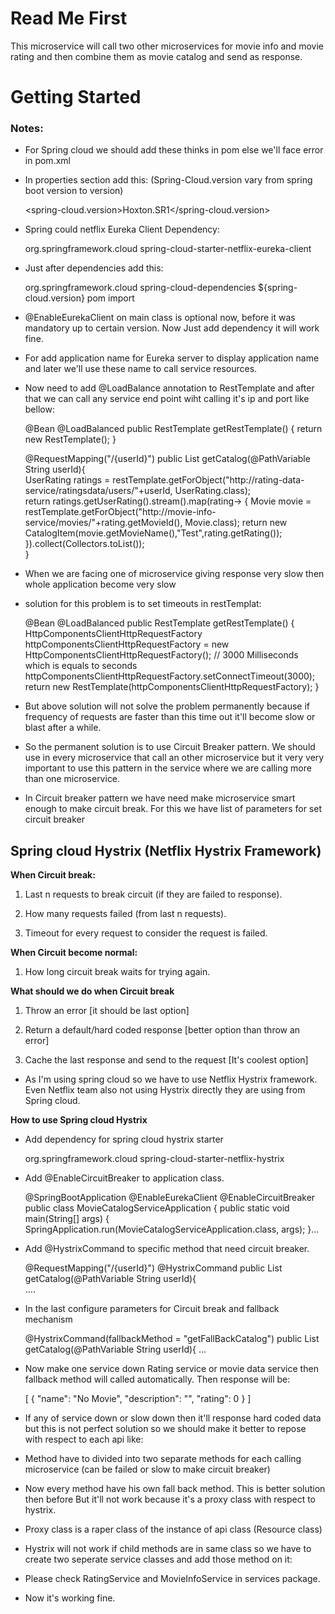 # Read Me First
This microservice will call two other microservices for movie info and movie rating and then combine them as movie catalog and send as response.

# Getting Started

### Notes:
* For Spring cloud we should add these thinks in pom else we'll face error in pom.xml
* In properties section add this: (Spring-Cloud.version vary from spring boot version to version)
	
	<spring-cloud.version>Hoxton.SR1</spring-cloud.version>

* Spring could netflix Eureka Client Dependency:

	<dependency>
		<groupId>org.springframework.cloud</groupId>
		<artifactId>spring-cloud-starter-netflix-eureka-client</artifactId>
	</dependency>

* Just after dependencies add this:
	
	<dependencyManagement>
		<dependencies>
			<dependency>
				<groupId>org.springframework.cloud</groupId>
				<artifactId>spring-cloud-dependencies</artifactId>
				<version>${spring-cloud.version}</version>
				<type>pom</type>
				<scope>import</scope>
			</dependency>
		</dependencies>
	</dependencyManagement>
* @EnableEurekaClient on main class is optional now, before it was mandatory up to certain version. Now Just add dependency it will work fine. 
* For add application name for Eureka server to display application name and later we'll use these name to call service resources.
* Now need to add @LoadBalance annotation to RestTemplate and after that we can call any service end point wiht calling it's ip and port like bellow:
	
	@Bean
	@LoadBalanced
	public RestTemplate getRestTemplate() {
		return new RestTemplate();
	}

	
	@RequestMapping("/{userId}")
	public List<CatalogItem> getCatalog(@PathVariable String userId){						
		UserRating ratings = restTemplate.getForObject("http://rating-data-service/ratingsdata/users/"+userId, UserRating.class);		
		return ratings.getUserRating().stream().map(rating-> {
			Movie movie = restTemplate.getForObject("http://movie-info-service/movies/"+rating.getMovieId(), Movie.class);
			return new CatalogItem(movie.getMovieName(),"Test",rating.getRating());
			}).collect(Collectors.toList());		
	}
* When we are facing one of microservice giving response very slow then whole application become very slow
* solution for this problem is to set timeouts in restTemplat:
	
	@Bean
	@LoadBalanced
	public RestTemplate getRestTemplate() {
		HttpComponentsClientHttpRequestFactory httpComponentsClientHttpRequestFactory = new HttpComponentsClientHttpRequestFactory();
		// 3000 Milliseconds which is equals to seconds  
		httpComponentsClientHttpRequestFactory.setConnectTimeout(3000);
		return new RestTemplate(httpComponentsClientHttpRequestFactory);
	}
* But above solution will not solve the problem permanently because if frequency of requests are faster than this time out it'll become slow or blast after a while.
* So the permanent solution is to use Circuit Breaker pattern. We should use in every microservice that call an other microservice but it very very important to use this pattern in the service where we are calling more than one microservice.
* In Circuit breaker pattern we have need make microservice smart enough to make circuit break. For this we have list of parameters for set circuit breaker

## Spring cloud Hystrix (Netflix Hystrix Framework)

**When Circuit break:**

1) Last n requests to break circuit (if they are failed to response).

2) How many requests failed (from last n requests).

3) Timeout for every request to consider the request is failed.

**When Circuit become normal:**

1) How long circuit break waits for trying again.

**What should we do when Circuit break**

1) Throw an error [it should be last option]

2) Return a default/hard coded response [better option than throw an error]

3) Cache the last response and send to the request [It's coolest option]

* As I'm using spring cloud so we have to use Netflix Hystrix framework. Even Netflix team also not using Hystrix directly they are using from Spring cloud.

**How to use Spring cloud Hystrix** 
* Add dependency for spring cloud hystrix starter
	
	<dependency>
		<groupId>org.springframework.cloud</groupId>
		<artifactId>spring-cloud-starter-netflix-hystrix</artifactId>
	</dependency>
	
* Add @EnableCircuitBreaker to application class.

	@SpringBootApplication
	@EnableEurekaClient
	@EnableCircuitBreaker
	public class MovieCatalogServiceApplication {
		public static void main(String[] args) {
			SpringApplication.run(MovieCatalogServiceApplication.class, args);
	}...
	
* Add @HystrixCommand to specific method that need circuit breaker.
	
	@RequestMapping("/{userId}")
	@HystrixCommand
	public List<CatalogItem> getCatalog(@PathVariable String userId){						
	....		
* In the last configure parameters for Circuit break and fallback mechanism
	
	@HystrixCommand(fallbackMethod = "getFallBackCatalog")
	public List<CatalogItem> getCatalog(@PathVariable String userId){
	...
* Now make one service down Rating service or movie data service then fallback method will called automatically. Then response will be:
	
	[
		{
		"name": "No Movie",
		"description": "",
		"rating": 0
		}
	]
* If any of service down or slow down then it'll response hard coded data but this is not perfect solution so we should make it better to repose with respect to each api like: 
* Method have to divided into two separate methods for each calling microservice (can be failed or slow to make circuit breaker)
* Now every method have his own fall back method. This is better solution then before But it'll not work because it's a proxy class with respect to hystrix.
* Proxy class is a raper class of the instance of api class (Resource class)   
* Hystrix will not work if child methods are in same class so we have to create two seperate service classes and add those method on it:
* Please check RatingService and MovieInfoService in services package.
* Now it's working fine.